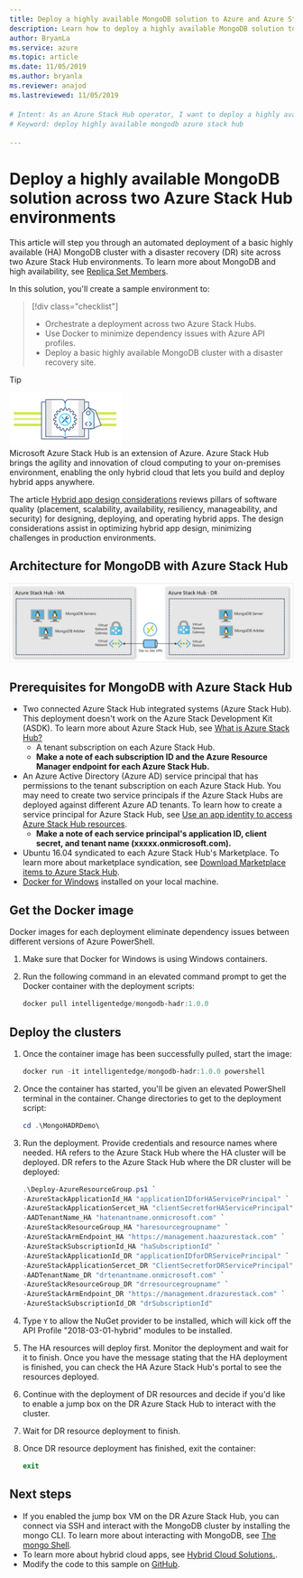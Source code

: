 ```yaml
---
title: Deploy a highly available MongoDB solution to Azure and Azure Stack Hub
description: Learn how to deploy a highly available MongoDB solution to Azure and Azure Stack Hub
author: BryanLa
ms.service: azure
ms.topic: article
ms.date: 11/05/2019
ms.author: bryanla
ms.reviewer: anajod
ms.lastreviewed: 11/05/2019

# Intent: As an Azure Stack Hub operator, I want to deploy a highly available MongoDB solution across two Azure Stack Hub environments.
# Keyword: deploy highly available mongodb azure stack hub

---
```


# Deploy a highly available MongoDB solution across two Azure Stack Hub environments

This article will step you through an automated deployment of a basic highly available (HA) MongoDB cluster with a disaster recovery (DR) site
across two Azure Stack Hub environments. To learn more about MongoDB and high availability, see [Replica Set Members](https://docs.mongodb.com/manual/core/replica-set-members/).

In this solution, you'll create a sample environment to:

> [!div class="checklist"]
> - Orchestrate a deployment across two Azure Stack Hubs.
> - Use Docker to minimize dependency issues with Azure API profiles.
> - Deploy a basic highly available MongoDB cluster with a disaster recovery site.

> [!Tip]  
> ![hybrid-pillars.png](media/solution-deployment-guide-cross-cloud-scaling/hybrid-pillars.png)  
> Microsoft Azure Stack Hub is an extension of Azure. Azure Stack Hub brings the agility and innovation of cloud computing to your on-premises environment, enabling the only hybrid cloud that lets you build and deploy hybrid apps anywhere.  
> 
> The article [Hybrid app design considerations](/hybrid/app-solutions/overview-app-design-considerations) reviews pillars of software quality (placement, scalability, availability, resiliency, manageability, and security) for designing, deploying, and operating hybrid apps. The design considerations assist in optimizing hybrid app design, minimizing challenges in production environments.

## Architecture for MongoDB with Azure Stack Hub

![highly available MongoDB architecture in Azure Stack Hub](media/solution-deployment-guide-mongodb-ha/image1.png)

## Prerequisites for MongoDB with Azure Stack Hub

- Two connected Azure Stack Hub integrated systems (Azure Stack Hub). This deployment doesn't work on the Azure Stack Development Kit (ASDK). To learn more about Azure Stack Hub, see [What is Azure Stack Hub?](https://azure.microsoft.com/products/azure-stack/hub/)
  - A tenant subscription on each Azure Stack Hub. 
  - **Make a note of each subscription ID and the Azure Resource Manager endpoint for each Azure Stack Hub.**
- An Azure Active Directory (Azure AD) service principal that has permissions to the tenant subscription on each Azure Stack Hub. You may need to create two service principals if the Azure Stack Hubs are deployed against different Azure AD tenants. To learn how to create a service principal for Azure Stack Hub, see [Use an app identity to access Azure Stack Hub resources](/azure-stack/user/azure-stack-create-service-principals).
  - **Make a note of each service principal's application ID, client secret, and tenant name (xxxxx.onmicrosoft.com).**
- Ubuntu 16.04 syndicated to each Azure Stack Hub's Marketplace. To learn more about marketplace syndication, see [Download Marketplace items to Azure Stack Hub](/azure-stack/operator/azure-stack-download-azure-marketplace-item).
- [Docker for Windows](https://docs.docker.com/docker-for-windows/) installed on your local machine.

## Get the Docker image

Docker images for each deployment eliminate dependency issues between different versions of Azure PowerShell.

1. Make sure that Docker for Windows is using Windows containers.
2. Run the following command in an elevated command prompt to get the Docker container with the deployment scripts:

    ```powershell  
    docker pull intelligentedge/mongodb-hadr:1.0.0
    ```

## Deploy the clusters

1. Once the container image has been successfully pulled, start the image:

    ```powershell  
    docker run -it intelligentedge/mongodb-hadr:1.0.0 powershell
    ```

2. Once the container has started, you'll be given an elevated PowerShell terminal in the container. Change directories to get to the deployment script:

    ```powershell  
    cd .\MongoHADRDemo\
    ```

3. Run the deployment. Provide credentials and resource names where needed. HA refers to the Azure Stack Hub where the HA cluster will be deployed. DR refers to the Azure Stack Hub where the DR cluster will be deployed:

    ```powershell
    .\Deploy-AzureResourceGroup.ps1 `
    -AzureStackApplicationId_HA "applicationIDforHAServicePrincipal" `
    -AzureStackApplicationSercet_HA "clientSecretforHAServicePrincipal" `
    -AADTenantName_HA "hatenantname.onmicrosoft.com" `
    -AzureStackResourceGroup_HA "haresourcegroupname" `
    -AzureStackArmEndpoint_HA "https://management.haazurestack.com" `
    -AzureStackSubscriptionId_HA "haSubscriptionId" `
    -AzureStackApplicationId_DR "applicationIDforDRServicePrincipal" `
    -AzureStackApplicationSercet_DR "ClientSecretforDRServicePrincipal" `
    -AADTenantName_DR "drtenantname.onmicrosoft.com" `
    -AzureStackResourceGroup_DR "drresourcegroupname" `
    -AzureStackArmEndpoint_DR "https://management.drazurestack.com" `
    -AzureStackSubscriptionId_DR "drSubscriptionId"
    ```
    
4. Type `Y` to allow the NuGet provider to be installed, which will kick off the API Profile "2018-03-01-hybrid" modules to be installed.

5. The HA resources will deploy first. Monitor the deployment and wait for it to finish. Once you have the message stating that the HA deployment is finished, you can check the HA Azure Stack Hub's portal to see the resources deployed.

6. Continue with the deployment of DR resources and decide if you'd like to enable a jump box on the DR Azure Stack Hub to interact with the cluster.

7. Wait for DR resource deployment to finish.

8. Once DR resource deployment has finished, exit the container:

    ```powershell
    exit
    ```

## Next steps

- If you enabled the jump box VM on the DR Azure Stack Hub, you can connect via SSH and interact with the MongoDB cluster by installing the mongo CLI. To learn more about interacting with MongoDB, see [The mongo Shell](https://docs.mongodb.com/manual/mongo).
- To learn more about hybrid cloud apps, see [Hybrid Cloud Solutions.](/azure-stack/user).
- Modify the code to this sample on [GitHub](https://github.com/Azure-Samples/azure-intelligent-edge-patterns).
